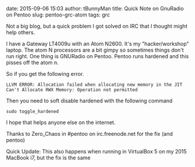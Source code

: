 date: 2015-09-06 15:03
author: tBunnyMan
title: Quick Note on GnuRadio on Pentoo
slug: pentoo-grc-atom
tags: grc

Not a big blog, but a quick problem I got solved on IRC that I thought might help others.

I have a Gateway LT4009u with an Atom N2600. It's my "hacker/workshop" laptop. The atom N processors are a bit gimpy so sometimes things don't run right.
One thing is GNURadio on Pentoo. Pentoo runs hardened and this pisses off the atom n.

So if you get the following error.

```
LLVM ERROR: Allocation failed when allocating new memory in the JIT
Can't Allocate RWX Memory: Operation not permitted
```

Then you need to soft disable hardened with the following command

```
sudo toggle_hardened
```

I hope that helps anyone else on the internet.

Thanks to Zero_Chaos in #pentoo on irc.freenode.net for the fix (and pentoo)

Quick Update: This also happens when running in VirtualBox 5 on my 2015 MacBook i7, but the fix is the same
